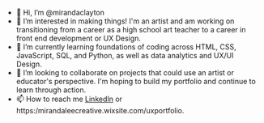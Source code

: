 - 👋 Hi, I’m @mirandaclayton
- 👀 I’m interested in making things! I'm an artist and am working on transitioning from a career as a high school art teacher to a career in front end development or UX Design.
- 🌱 I’m currently learning foundations of coding across HTML, CSS, JavaScript, SQL, and Python, as well as data analytics and UX/UI Design.
- 💞️ I’m looking to collaborate on projects that could use an artist or educator's perspective. I'm hoping to build my portfolio and continue to learn through action.
- 📫 How to reach me <a href="https://linkedin.com/mirandalclayton/">LinkedIn</a> or https:/mirandaleecreative.wixsite.com/uxportfolio.

<!---
mirandaclayton/mirandaclayton is a ✨ special ✨ repository because its `README.md` (this file) appears on your GitHub profile.
You can click the Preview link to take a look at your changes.
--->

